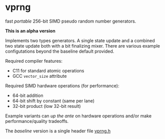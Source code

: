 # vprng

fast *portable* 256-bit SIMD pseudo random number generators.

**This is an alpha version**

Implements two types generators. A single state update and a combined two state update both
with a bit finalizing mixer. There are various example configutations beyond the baseline
default provided.

Required compiler features:
* C11 for standard atomic operations
* GCC `vector_size` attribute

Required SIMD hardware operations (for performance):
* 64-bit addition
* 64-bit shift by constant (same per lane)
* 32-bit product (low 32-bit result)

Example variants can *up the ante* on hardware operations and/or make performance/quality tradeoffs.

The *baseline* version is a single header file [vprng.h](C/vprng.h)
